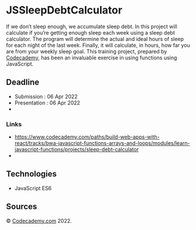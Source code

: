 # JSSleepDebtCalculator

If we don’t sleep enough, we accumulate sleep debt. In this project will calculate if you’re getting enough sleep each week using a sleep debt calculator.
The program will determine the actual and ideal hours of sleep for each night of the last week.
Finally, it will calculate, in hours, how far you are from your weekly sleep goal. 
This training project, prepared by [Codecademy](https://www.codecademy.com/learn/introduction-to-javascript), has been an invaluable exercise in using functions using JavaScript.


## Deadline

- Submission    : 06 Apr 2022
- Presentation  : 06 Apr 2022
- 
### Links

- https://www.codecademy.com/paths/build-web-apps-with-react/tracks/bwa-javascript-functions-arrays-and-loops/modules/learn-javascript-functions/projects/sleep-debt-calculator
- 
## Technologies

- JavaScript ES6


## Sources

&copy; [Codecademy.com](https://codecademy.com) 2022.
